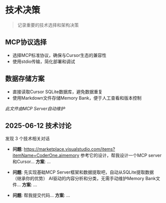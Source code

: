 # 技术决策

> 记录重要的技术选择和架构决策

## MCP协议选择

- 选择MCP标准协议，确保与Cursor生态的兼容性
- 使用stdio传输，简化部署和调试

## 数据存储方案

- 直接读取Cursor SQLite数据库，避免数据重复
- 使用Markdown文件存储Memory Bank，便于人工查看和版本控制

*此文件由MCP Server自动维护*

## 2025-06-12 技术讨论

发现 3 个技术相关对话

- **问题**: https://marketplace.visualstudio.com/items?itemName=CoderOne.aimemory 参考它的设计，帮我设计一个MCP server和Cursor...
  **方案**: ...

- **问题**: 先实现基础MCP Server框架和数据提取吧，自动从SQLite提取数据（继承你的优势） AI驱动的内容分析和分类，无需手动维护Memory Bank文件...
  **方案**: ...

- **问题**: 帮我提交代码...
  **方案**: ...

